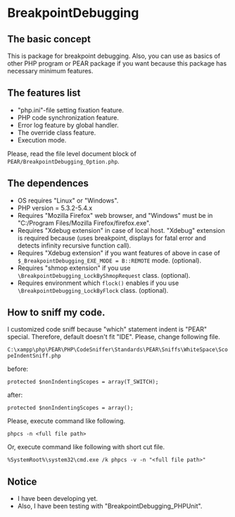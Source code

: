 BreakpointDebugging
===================

The basic concept
-----------------

This is package for breakpoint debugging.
Also, you can use as basics of other PHP program or PEAR package if you want
because this package has necessary minimum features.

The features list
-----------------

* "php.ini"-file setting fixation feature.
* PHP code synchronization feature.
* Error log feature by global handler.
* The override class feature.
* Execution mode.

Please, read the file level document block of `PEAR/BreakpointDebugging_Option.php`.

The dependences
---------------

* OS requires "Linux" or "Windows".
* PHP version = 5.3.2-5.4.x
* Requires "Mozilla Firefox" web browser, and "Windows" must be in "C:/Program Files/Mozilla Firefox/firefox.exe".
* Requires "Xdebug extension" in case of local host. "Xdebug" extension is required because (uses breakpoint, displays for fatal error and detects infinity recursive function call).
* Requires "Xdebug extension" if you want features of above in case of `$_BreakpointDebugging_EXE_MODE = B::REMOTE` mode. (optional).
* Requires "shmop extension" if you use `\BreakpointDebugging_LockByShmopRequest` class. (optional).
* Requires environment which `flock()` enables if you use `\BreakpointDebugging_LockByFlock` class. (optional).

How to sniff my code.
---------------------

I customized code sniff because "which" statement indent is "PEAR" special.
Therefore, default doesn't fit "IDE".
Please, change following file.

`C:\xampp\php\PEAR\PHP\CodeSniffer\Standards\PEAR\Sniffs\WhiteSpace\ScopeIndentSniff.php`

before:

    protected $nonIndentingScopes = array(T_SWITCH);

after:

    protected $nonIndentingScopes = array();

Please, execute command like following.

    phpcs -n <full file path>

Or, execute command like following with short cut file.

    %SystemRoot%\system32\cmd.exe /k phpcs -v -n "<full file path>"

Notice
------

* I have been developing yet.
* Also, I have been testing with "BreakpointDebugging_PHPUnit".
